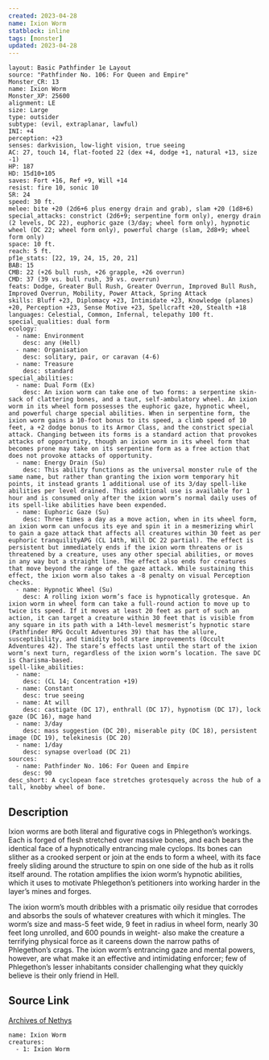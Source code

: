```yaml
---
created: 2023-04-28
name: Ixion Worm
statblock: inline
tags: [monster]
updated: 2023-04-28
---
```

```statblock
layout: Basic Pathfinder 1e Layout
source: "Pathfinder No. 106: For Queen and Empire"
Monster_CR: 13
name: Ixion Worm
Monster_XP: 25600
alignment: LE
size: Large
type: outsider
subtype: (evil, extraplanar, lawful)
INI: +4
perception: +23
senses: darkvision, low-light vision, true seeing
AC: 27, touch 14, flat-footed 22 (dex +4, dodge +1, natural +13, size -1)
HP: 187
HD: 15d10+105
saves: Fort +16, Ref +9, Will +14
resist: fire 10, sonic 10
SR: 24
speed: 30 ft.
melee: bite +20 (2d6+6 plus energy drain and grab), slam +20 (1d8+6)
special_attacks: constrict (2d6+9; serpentine form only), energy drain (2 levels, DC 22), euphoric gaze (3/day; wheel form only), hypnotic wheel (DC 22; wheel form only), powerful charge (slam, 2d8+9; wheel form only)
space: 10 ft.
reach: 5 ft.
pf1e_stats: [22, 19, 24, 15, 20, 21]
BAB: 15
CMB: 22 (+26 bull rush, +26 grapple, +26 overrun)
CMD: 37 (39 vs. bull rush, 39 vs. overrun)
feats: Dodge, Greater Bull Rush, Greater Overrun, Improved Bull Rush, Improved Overrun, Mobility, Power Attack, Spring Attack
skills: Bluff +23, Diplomacy +23, Intimidate +23, Knowledge (planes) +20, Perception +23, Sense Motive +23, Spellcraft +20, Stealth +18
languages: Celestial, Common, Infernal, telepathy 100 ft.
special_qualities: dual form
ecology:
  - name: Environment
    desc: any (Hell)
  - name: Organisation
    desc: solitary, pair, or caravan (4-6)
  - name: Treasure
    desc: standard
special_abilities:
  - name: Dual Form (Ex)
    desc: An ixion worm can take one of two forms: a serpentine skin-sack of clattering bones, and a taut, self-ambulatory wheel. An ixion worm in its wheel form possesses the euphoric gaze, hypnotic wheel, and powerful charge special abilities. When in serpentine form, the ixion worm gains a 10-foot bonus to its speed, a climb speed of 10 feet, a +2 dodge bonus to its Armor Class, and the constrict special attack. Changing between its forms is a standard action that provokes attacks of opportunity, though an ixion worm in its wheel form that becomes prone may take on its serpentine form as a free action that does not provoke attacks of opportunity.
  - name: Energy Drain (Su)
    desc: This ability functions as the universal monster rule of the same name, but rather than granting the ixion worm temporary hit points, it instead grants 1 additional use of its 3/day spell-like abilities per level drained. This additional use is available for 1 hour and is consumed only after the ixion worm’s normal daily uses of its spell-like abilities have been expended.
  - name: Euphoric Gaze (Su)
    desc: Three times a day as a move action, when in its wheel form, an ixion worm can unfocus its eye and spin it in a mesmerizing whirl to gain a gaze attack that affects all creatures within 30 feet as per euphoric tranquilityAPG (CL 14th, Will DC 22 partial). The effect is persistent but immediately ends if the ixion worm threatens or is threatened by a creature, uses any other special abilities, or moves in any way but a straight line. The effect also ends for creatures that move beyond the range of the gaze attack. While sustaining this effect, the ixion worm also takes a -8 penalty on visual Perception checks.
  - name: Hypnotic Wheel (Su)
    desc: A rolling ixion worm’s face is hypnotically grotesque. An ixion worm in wheel form can take a full-round action to move up to twice its speed. If it moves at least 20 feet as part of such an action, it can target a creature within 30 feet that is visible from any square in its path with a 14th-level mesmerist’s hypnotic stare (Pathfinder RPG Occult Adventures 39) that has the allure, susceptibility, and timidity bold stare improvements (Occult Adventures 42). The stare’s effects last until the start of the ixion worm’s next turn, regardless of the ixion worm’s location. The save DC is Charisma-based.
spell-like_abilities:
  - name:
    desc: (CL 14; Concentration +19)
  - name: Constant
    desc: true seeing
  - name: At will
    desc: castigate (DC 17), enthrall (DC 17), hypnotism (DC 17), lock gaze (DC 16), mage hand
  - name: 3/day
    desc: mass suggestion (DC 20), miserable pity (DC 18), persistent image (DC 19), telekinesis (DC 20)
  - name: 1/day
    desc: synapse overload (DC 21)
sources:
  - name: Pathfinder No. 106: For Queen and Empire
    desc: 90
desc_short: A cyclopean face stretches grotesquely across the hub of a tall, knobby wheel of bone.
```
## Description
Ixion worms are both literal and figurative cogs in Phlegethon’s workings. Each is forged of flesh stretched over massive bones, and each bears the identical face of a hypnotically entrancing male cyclops. Its bones can slither as a crooked serpent or join at the ends to form a wheel, with its face freely sliding around the structure to spin on one side of the hub as it rolls itself around. The rotation amplifies the ixion worm’s hypnotic abilities, which it uses to motivate Phlegethon’s petitioners into working harder in the layer’s mines and forges.

The ixion worm’s mouth dribbles with a prismatic oily residue that corrodes and absorbs the souls of whatever creatures with which it mingles. The worm’s size and mass-5 feet wide, 9 feet in radius in wheel form, nearly 30 feet long unrolled, and 600 pounds in weight- also make the creature a terrifying physical force as it careens down the narrow paths of Phlegethon’s crags. The ixion worm’s entrancing gaze and mental powers, however, are what make it an effective and intimidating enforcer; few of Phlegethon’s lesser inhabitants consider challenging what they quickly believe is their only friend in Hell.
## Source Link
[Archives of Nethys](https://aonprd.com/MonsterDisplay.aspx?ItemName=Ixion%20Worm)
```encounter-table
name: Ixion Worm
creatures:
  - 1: Ixion Worm
```
